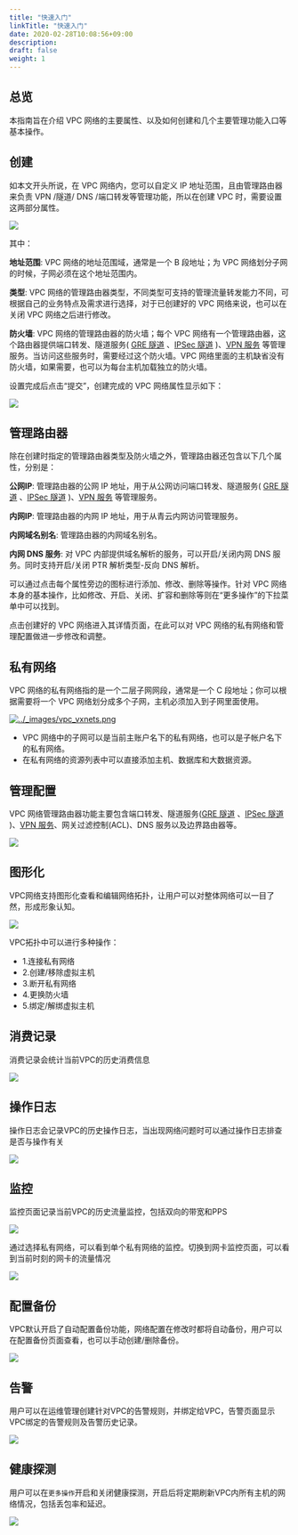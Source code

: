 ```yaml
---
title: "快速入门"
linkTitle: "快速入门"
date: 2020-02-28T10:08:56+09:00
description:
draft: false
weight: 1
---
```



## 总览

本指南旨在介绍 VPC 网络的主要属性、以及如何创建和几个主要管理功能入口等基本操作。

## 创建

如本文开头所说，在 VPC 网络内，您可以自定义 IP 地址范围，且由管理路由器来负责 VPN /隧道/ DNS /端口转发等管理功能，所以在创建 VPC 时，需要设置这两部分属性。

[![](../_images/create_vpc.png)](../_images/create_vpc.png)

其中：

**地址范围**: VPC 网络的地址范围域，通常是一个 B 段地址；为 VPC 网络划分子网的时候，子网必须在这个地址范围内。

**类型**: VPC 网络的管理路由器类型，不同类型可支持的管理流量转发能力不同，可根据自己的业务特点及需求进行选择，对于已创建好的 VPC 网络来说，也可以在关闭 VPC 网络之后进行修改。

**防火墙**: VPC 网络的管理路由器的防火墙；每个 VPC 网络有一个管理路由器，这个路由器提供端口转发、隧道服务( [GRE 隧道](../../manual/tunnel/gre) 、[IPSec 隧道](../../manual/tunnel/ipsec) )、[VPN 服务](../../manual/vpn) 等管理服务。当访问这些服务时，需要经过这个防火墙。VPC 网络里面的主机缺省没有防火墙，如果需要，也可以为每台主机加载独立的防火墙。

设置完成后点击“提交”，创建完成的 VPC 网络属性显示如下：

[![](../_images/vpc_list.png)](../_images/vpc_list.png)

## 管理路由器

除在创建时指定的管理路由器类型及防火墙之外，管理路由器还包含以下几个属性，分别是：

**公网IP**: 管理路由器的公网 IP 地址，用于从公网访问端口转发、隧道服务( [GRE 隧道](../../manual/tunnel/gre) 、[IPSec 隧道](../../manual/tunnel/ipsec) )、[VPN 服务](../../manual/vpn) 等管理服务。

**内网IP**: 管理路由器的内网 IP 地址，用于从青云内网访问管理服务。

**内网域名别名**: 管理路由器的内网域名别名。

**内网 DNS 服务**: 对 VPC 内部提供域名解析的服务，可以开启/关闭内网 DNS 服务。同时支持开启/关闭 PTR 解析类型-反向 DNS 解析。

可以通过点击每个属性旁边的图标进行添加、修改、删除等操作。针对 VPC 网络本身的基本操作，比如修改、开启、关闭、扩容和删除等则在“更多操作”的下拉菜单中可以找到。


点击创建好的 VPC 网络进入其详情页面，在此可以对 VPC 网络的私有网络和管理配置做进一步修改和调整。

## 私有网络


VPC 网络的私有网络指的是一个二层子网网段，通常是一个 C 段地址；你可以根据需要将一个 VPC 网络划分成多个子网，主机必须加入到子网里面使用。

[![../_images/vpc_vxnets.png](../_images/vpc_vxnets.png)](../_images/vpc_vxnets.png)

*   VPC 网络中的子网可以是当前主账户名下的私有网络，也可以是子帐户名下的私有网络。
*   在私有网络的资源列表中可以直接添加主机、数据库和大数据资源。


## 管理配置

VPC 网络管理路由器功能主要包含端口转发、隧道服务([GRE 隧道](../../manual/tunnel/gre) 、[IPSec 隧道](../../manual/tunnel/ipsec) )、[VPN 服务](../../manual/vpn)、网关过滤控制(ACL)、DNS 服务以及边界路由器等。

[![](../_images/vpc_settings.png)](../_images/vpc_settings.png)


    
## 图形化

VPC网络支持图形化查看和编辑网络拓扑，让用户可以对整体网络可以一目了然，形成形象认知。

![](../_images/vpc_topo.png)

VPC拓扑中可以进行多种操作：
*  1.连接私有网络
*  2.创建/移除虚拟主机
*  3.断开私有网络
*  4.更换防火墙
*  5.绑定/解绑虚拟主机

## 消费记录

消费记录会统计当前VPC的历史消费信息

![](../_images/vpc_charge.png)


## 操作日志

操作日志会记录VPC的历史操作日志，当出现网络问题时可以通过操作日志排查是否与操作有关

![](../_images/vpc_log.png)


## 监控

监控页面记录当前VPC的历史流量监控，包括双向的带宽和PPS

![](../_images/vpc_monitor.png)

通过选择私有网络，可以看到单个私有网络的监控。切换到网卡监控页面，可以看到当前时刻的网卡的流量情况

![](../_images/vpc_monitor2.png)


## 配置备份

VPC默认开启了自动配置备份功能，网络配置在修改时都将自动备份，用户可以在配置备份页面查看，也可以手动创建/删除备份。

![](../_images/vpc_config_backup.png)


## 告警

用户可以在运维管理创建针对VPC的告警规则，并绑定给VPC，告警页面显示VPC绑定的告警规则及告警历史记录。

![](../_images/vpc_alarm.png)


## 健康探测

用户可以在`更多操作`开启和关闭健康探测，开启后将定期刷新VPC内所有主机的网络情况，包括丢包率和延迟。

![](../_images/vpc_healthcheck.png)

